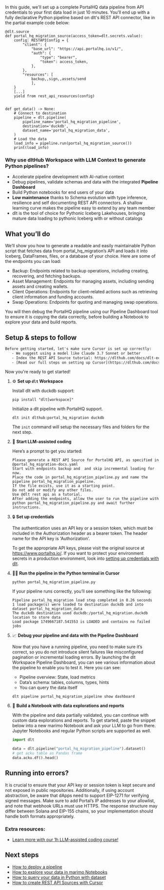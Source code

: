 In this guide, we'll set up a complete PortalHQ data pipeline from API credentials to your first data load in just 10 minutes. You'll end up with a fully declarative Python pipeline based on dlt's REST API connector, like in the partial example code below:

```python-outcome
@dlt.source
def portal_hq_migration_source(access_token=dlt.secrets.value):
    config: RESTAPIConfig = {
        "client": {
            "base_url": "https://api.portalhq.io/v1/",
            "auth": {
                "type": "bearer",
                "token": access_token,
            },
        },
        "resources": [
            backup,,sign,,assets/send
            ],
    }
    [...]
    yield from rest_api_resources(config)


def get_data() -> None:
    # Connect to destination
    pipeline = dlt.pipeline(
        pipeline_name='portal_hq_migration_pipeline',
        destination='duckdb',
        dataset_name='portal_hq_migration_data', 
    )
    # Load the data
    load_info = pipeline.run(portal_hq_migration_source())
    print(load_info) 
```

### Why use dltHub Workspace with LLM Context to generate Python pipelines?

- Accelerate pipeline development with AI-native context
- Debug pipelines, validate schemas and data with the integrated **Pipeline Dashboard**
- Build Python notebooks for end users of your data
- **Low maintenance** thanks to Schema evolution with type inference, resilience and self documenting REST API connectors. A shallow learning curve makes the pipeline easy to extend by any team member
- dlt is the tool of choice for Pythonic Iceberg Lakehouses, bringing mature data loading to pythonic Iceberg with or without catalogs

## What you’ll do

We’ll show you how to generate a readable and easily maintainable Python script that fetches data from portal_hq_migration’s API and loads it into Iceberg, DataFrames, files, or a database of your choice. Here are some of the endpoints you can load:

- Backup: Endpoints related to backup operations, including creating, recovering, and fetching backups.
- Asset Management: Endpoints for managing assets, including sending assets and creating wallets.
- Client Operations: Endpoints for client-related actions such as retrieving client information and funding accounts.
- Swap Operations: Endpoints for quoting and managing swap operations.

You will then debug the PortalHQ pipeline using our Pipeline Dashboard tool to ensure it is copying the data correctly, before building a Notebook to explore your data and build reports.

## Setup & steps to follow

```default
Before getting started, let's make sure Cursor is set up correctly:
   - We suggest using a model like Claude 3.7 Sonnet or better
   - Index the REST API Source tutorial: https://dlthub.com/docs/dlt-ecosystem/verified-sources/rest_api/ and add it to context as **@dlt rest api**
   - [Read our full steps on setting up Cursor](https://dlthub.com/docs/dlt-ecosystem/llm-tooling/cursor-restapi#23-configuring-cursor-with-documentation)
```

Now you're ready to get started!

1. ⚙️ **Set up `dlt` Workspace**
    
    Install dlt with duckdb support:
    ```shell
    pip install "dlt[workspace]"
    ```

    Initialize a dlt pipeline with PortalHQ support.
    ```shell
    dlt init dlthub:portal_hq_migration duckdb
    ```

    The `init` command will setup the necessary files and folders for the next step.
    
2. 🤠 **Start LLM-assisted coding**
    
    Here’s a prompt to get you started:
    
    ```prompt
    Please generate a REST API Source for PortalHQ API, as specified in @portal_hq_migration-docs.yaml 
    Start with endpoints backup and  and skip incremental loading for now. 
    Place the code in portal_hq_migration_pipeline.py and name the pipeline portal_hq_migration_pipeline. 
    If the file exists, use it as a starting point. 
    Do not add or modify any other files. 
    Use @dlt rest api as a tutorial. 
    After adding the endpoints, allow the user to run the pipeline with python portal_hq_migration_pipeline.py and await further instructions.
    ```

    
3. 🔒 **Set up credentials** 
    
    The authentication uses an API key or a session token, which must be included in the Authorization header as a bearer token. The header name for the API key is 'Authorization'.
    
    To get the appropriate API keys, please visit the original source at https://www.portalhq.io/.
    If you want to protect your environment secrets in a production environment, look into [setting up credentials with dlt](https://dlthub.com/docs/walkthroughs/add_credentials).
    
4. 🏃‍♀️ **Run the pipeline in the Python terminal in Cursor**
    
    ```shell
    python portal_hq_migration_pipeline.py
    ```
    
    If your pipeline runs correctly, you’ll see something like the following:
    
    ```shell
    Pipeline portal_hq_migration load step completed in 0.26 seconds
    1 load package(s) were loaded to destination duckdb and into dataset portal_hq_migration_data
    The duckdb destination used duckdb:/portal_hq_migration.duckdb location to store data
    Load package 1749667187.541553 is LOADED and contains no failed jobs
    ```
    
5. 📈 **Debug your pipeline and data with the Pipeline Dashboard**

    Now that you have a running pipeline, you need to make sure it’s correct, so you do not introduce silent failures like misconfigured pagination or incremental loading errors. By launching the dlt Workspace Pipeline Dashboard, you can see various information about the pipeline to enable you to test it. Here you can see:
    - Pipeline overview: State, load metrics
    - Data’s schema: tables, columns, types, hints
    - You can query the data itself
    
    ```shell
    dlt pipeline portal_hq_migration_pipeline show dashboard
    ```
    
6. 🐍 **Build a Notebook with data explorations and reports**

    With the pipeline and data partially validated, you can continue with custom data explorations and reports. To get started, paste the snippet below into a new marimo Notebook and ask your LLM to go from there. Jupyter Notebooks and regular Python scripts are supported as well.

    
    ```python
    import dlt

   data = dlt.pipeline("portal_hq_migration_pipeline").dataset()
   # get acku table as Pandas frame
   data.acku.df().head()
    ```

## Running into errors?

It is crucial to ensure that your API key or session token is kept secure and not exposed in public repositories. Additionally, if using account abstraction, be aware that dApps need to support EIP-1271 for verifying signed messages. Make sure to add Portal’s IP addresses to your allowlist, and note that webhook URLs must use HTTPS. The response structure may differ between Solana and EIP-155 chains, so your implementation should handle both formats appropriately.

### Extra resources:

- [Learn more with our 1h LLM-assisted coding course!](https://www.youtube.com/watch?v=GGid70rnJuM)

## Next steps

- [How to deploy a pipeline](https://dlthub.com/docs/walkthroughs/deploy-a-pipeline)
- [How to explore your data in marimo Notebooks](https://dlthub.com/docs/general-usage/dataset-access/marimo)
- [How to query your data in Python with dataset](https://dlthub.com/docs/general-usage/dataset-access/dataset)
- [How to create REST API Sources with Cursor](https://dlthub.com/docs/dlt-ecosystem/llm-tooling/cursor-restapi)
